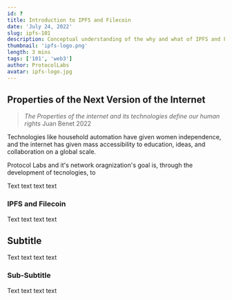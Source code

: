 ```yaml
---
id: ?
title: Introduction to IPFS and Filecoin
date: 'July 24, 2022'
slug: ipfs-101
description: Conceptual understanding of the why and what of IPFS and FIlecoin
thumbnail: 'ipfs-logo.png'
length: 3 mins
tags: ['101', 'web3']
author: ProtocolLabs
avatar: ipfs-logo.jpg
---
```

<!-- Note: Above header will be changed to a JSON file -->

<Section name="1. Why were IPFS and Filecoin Created?">

## Properties of the Next Version of the Internet
> _The Properties of the internet and its technologies define our human rights_ Juan Benet 2022

Technologies like household automation have given women independence, and the internet has given mass accessibility to education, ideas, and collaboration on a global scale.

Protocol Labs and it's network oragnization's goal is, through the development of tecnologies, to

Text text text text

### IPFS and Filecoin

Text text text text

</Section>

<Section name="2. Title">

## Subtitle

Text text text text

### Sub-Subtitle

Text text text text

</Section>
